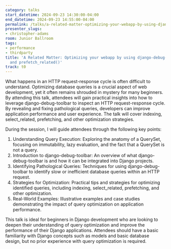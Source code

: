 ```yaml
---
category: talks
start_datetime: 2024-09-23 14:30:00-04:00
end_datetime: 2024-09-23 14:55:00-04:00
permalink: /talks/a-related-matter-optimizing-your-webapp-by-using-django-debug-toolbar-select-related-and-prefetch-related/
presenter_slugs:
- christopher-adams
room: Junior Ballroom
tags:
- performance
- thirdparty
title: 'A Related Matter: Optimizing your webapp by using django-debug-toolbar, select_related(),
  and prefetch_related()'
track: t0
---
```


What happens in an HTTP request-response cycle is often difficult to understand. Optimizing database queries is a crucial aspect of web development, yet it often remains shrouded in mystery for many beginners. By attending this talk, attendees will gain practical insights into how to leverage django-debug-toolbar to inspect an HTTP request-response cycle. By revealing and fixing pathological queries, developers can improve application performance and user experience. The talk will cover indexing, select_related, prefetching, and other optimization strategies.

During the session, I will guide attendees through the following key points:
1. Understanding Query Execution: Exploring the anatomy of a QuerySet, focusing on immutability, lazy evaluation, and the fact that a QuerySet is not a query.
2. Introduction to django-debug-toolbar: An overview of what django-debug-toolbar is and how it can be integrated into Django projects.
3. Identifying Pathological Queries: Techniques for using django-debug-toolbar to identify slow or inefficient database queries within an HTTP request.
4. Strategies for Optimization: Practical tips and strategies for optimizing identified queries, including indexing, select_related, prefetching, and other optimization.
5. Real-World Examples: Illustrative examples and case studies demonstrating the impact of query optimization on application performance.

This talk is ideal for beginners in Django development who are looking to deepen their understanding of query optimization and improve the performance of their Django applications. Attendees should have a basic familiarity with Django concepts such as models and basic database design, but no prior experience with query optimization is required.
